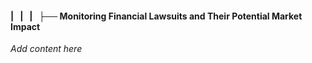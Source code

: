 #### |   |   |   ├── Monitoring Financial Lawsuits and Their Potential Market Impact

*Add content here*